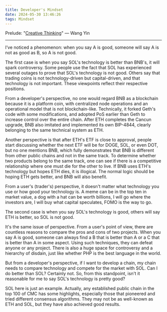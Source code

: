 ```yaml
---
title: Developer's Mindset
date: 2024-05-30 13:46:26
tags: Mindset
---
```


Prelude: "[Creative Thinking](https://www.yinwang.org/blog-cn/2015/02/01/creative-thinking)" — Wang Yin

---

I’ve noticed a phenomenon: when you say A is good, someone will say A is not as good as B, so A is not good.

The first case is when you say SOL's technology is better than BNB's, it will spark controversy. Some people use the fact that SOL has experienced several outages to prove that SOL's technology is not good. Others say that trading coins is not technology-driven but capital-driven, and that technology is not important. These viewpoints reflect their respective positions.

From a developer's perspective, no one would regard BNB as a blockchain because it is a platform coin, with centralized node operations and an operational model that is not blockchain-like. Technically, it forked Geth's code with some modifications, and adopted PoS earlier than Geth to increase control over the entire chain. After ETH completes the Cancun upgrade, BNB also imitated and implemented its own BIP-4844, clearly belonging to the same technical system as ETH.

Another perspective is that after ETH's ETF is close to approval, people start discussing whether the next ETF will be for DOGE, SOL, or even DOT, but no one mentions BNB, which fully demonstrates that BNB is different from other public chains and not in the same track. To determine whether two products belong to the same track, one can see if there is a competitive relationship where one must die for the other to live. If BNB uses ETH's technology but hopes ETH dies, it is illogical. The normal logic should be hoping ETH gets better, and BNB will also benefit.

From a user's (trader's) perspective, it doesn't matter what technology you use or how good your technology is. A meme can be in the top ten in market value, a dog with a hat can be worth billions, I will go where the investors are, I will buy what capital speculates, FOMO is the way to go.

The second case is when you say SOL's technology is good, others will say ETH is better, so SOL is not good.

It's the same issue of perspective. From a user's point of view, there are countless reasons to compare the pros and cons of two projects. When you say A is good, someone can always find a B that is better than A or a C that is better than A in some aspect. Using such techniques, they can defeat anyone or any project. There is also a huge space for controversy and a hierarchy of disdain, just like whether PHP is the best language in the world.

But from a developer's perspective, if I want to develop a chain, my chain needs to compare technology and compete for the market with SOL. Can I do better than SOL? Certainly not. So, from this standpoint, isn't it reasonable for me to say SOL's technology is pretty good?

SOL here is just an example. Actually, any established public chain in the top 100 of CMC has some highlights, especially those that pioneered and tried different consensus algorithms. They may not be as well-known as ETH and SOL, but they have also achieved good results.